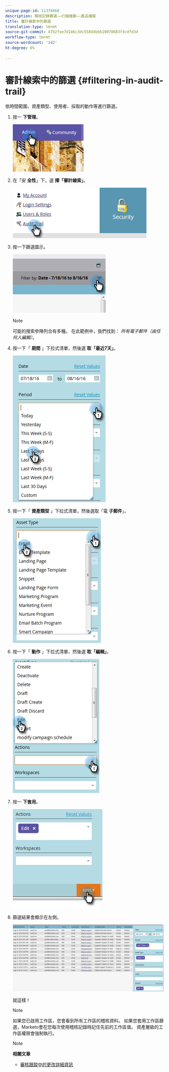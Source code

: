 ```yaml
---
unique-page-id: 11378468
description: 稽核記錄篩選——行銷檔案——產品檔案
title: 審計線索中的篩選
translation-type: tm+mt
source-git-commit: 47b2fee7d146c3dc558d4bbb10070683f4cdfd3d
workflow-type: tm+mt
source-wordcount: '142'
ht-degree: 0%

---
```



# 審計線索中的篩選 {#filtering-in-audit-trail}

依時間範圍、資產類型、使用者、採取的動作等進行篩選。

1. 按一 **下管理**。

   ![](assets/one-1.png)

1. 在「安 **全性**」下，選 **擇「審計線索」**。

   ![](assets/two-1.png)

1. 按一下篩選圖示。

   ![](assets/three.png)

   >[!NOTE]
   >
   >可能的搜索參陣列合有多種。 在此範例中，我們找到： *所有電子郵件（由任何人編輯）*。

1. 按一下「 **期間** 」下拉式清單，然後選 **取「最近7天」**。

   ![](assets/four.png)

1. 按一下「 **資產類型** 」下拉式清單，然後選取「電 **子郵件**」。

   ![](assets/five.png)

1. 按一下「 **動作** 」下拉式清單，然後選 **取「編輯」**。

   ![](assets/six.png)

1. 按一 **下套用**。

   ![](assets/seven.png)

1. 篩選結果會顯示在左側。

   ![](assets/eight.png)

   就這樣！

   >[!NOTE]
   >
   >如果您已啟用工作區，您會看到所有工作區的稽核資料。 如果您套用工作區篩選，Marketo會在您每次使用稽核記錄時記住先前的工作區值。 資產層級的工作區權限會強制執行。

   >[!NOTE]
   >
   >**相關文章**
   >
   >    
   >    
   >    * [審核跟蹤中的更改詳細資訊](change-details-in-audit-trail.md)


